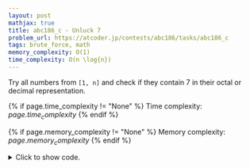 ```yaml
---
layout: post
mathjax: true
title: abc186_c - Unluck 7
problem_url: https://atcoder.jp/contests/abc186/tasks/abc186_c
tags: brute_force, math
memory_complexity: O(1)
time_complexity: O(n \log{n})
---
```


Try all numbers from `[1, n]` and check if they contain $7$ in their octal or
decimal representation.


{% if page.time_complexity != "None" %}
Time complexity: ${{ page.time_complexity }}$
{% endif %}

{% if page.memory_complexity != "None" %}
Memory complexity: ${{ page.memory_complexity }}$
{% endif %}

<details>
<summary>
<p style="display:inline">Click to show code.</p>
</summary>
```cpp
{% raw %}
using namespace std;
using ll = long long;
using ii = pair<int, int>;
using vi = vector<int>;
bool bad(int n, int base)
{
    while (n)
    {
        if ((n % base) == 7)
            return true;
        n /= base;
    }
    return false;
}
int solve(int n)
{
    int ans = n;
    for (int i = n; i > 0; --i)
        if (bad(i, 10) or bad(i, 8))
            ans--;
    return ans;
}
int main(void)
{
    ios::sync_with_stdio(false), cin.tie(NULL);
    int n;
    cin >> n;
    cout << solve(n) << endl;
    return 0;
}

{% endraw %}
```
</details>

